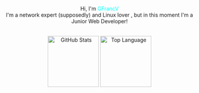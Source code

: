 <!-- Rxyhn's Aesthetic GitHub Profile -->
<div align="justify">
<!-- Profile -->
  <p align="center">
        Hi, I'm <span style="color: #01FFFFFF;">GFrancV</span> 
      <br>
        I'm a network expert (supposedly) and Linux lover , but in this moment I'm a Junior Web Developer!
      <br>
  </p>
<br>

 
<!-- Stats -->
<div align="center">
 <a href="#--------"><img height="137px" align="center" alt="GitHub Stats" src="https://github-readme-stats.vercel.app/api?username=GFrancV&count_private=true&title_color=0ef5fd&bg_color=243642&text_color=fefefe&icon_color=0ef5fd&hide_border=true"/></a>
  <a href="#--------"><img height="137px" align="center" alt="Top Language" src="https://github-readme-stats.vercel.app/api/top-langs/?username=GFrancV&layout=compact&title_color=0ef5fd&bg_color=243642&text_color=fefefe&icon_color=0ef5fd&hide_border=true"/></a>
</div>
</div>
<!-- Test -->
